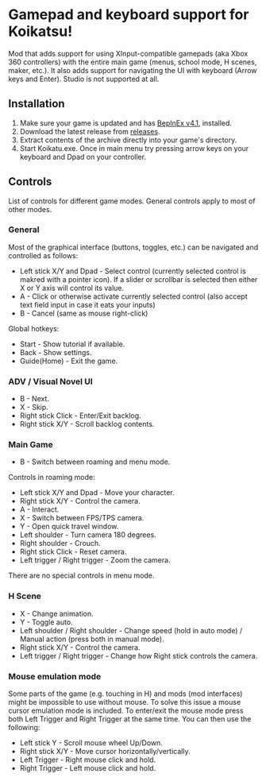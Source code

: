 # Gamepad and keyboard support for Koikatsu!
Mod that adds support for using XInput-compatible gamepads (aka Xbox 360 controllers) with the entire main game (menus, school mode, H scenes, maker, etc.). It also adds support for navigating the UI with keyboard (Arrow keys and Enter). Studio is not supported at all.

## Installation
1. Make sure your game is updated and has [BepInEx v4.1](https://github.com/BepInEx/BepInEx), installed.
2. Download the latest release from [releases](/../../releases).
3. Extract contents of the archive directly into your game's directory.
4. Start Koikatu.exe. Once in main menu try pressing arrow keys on your keyboard and Dpad on your controller.

## Controls
List of controls for different game modes. General controls apply to most of other modes.

### General
Most of the graphical interface (buttons, toggles, etc.) can be navigated and controlled as follows:
- Left stick X/Y and Dpad - Select control (currently selected control is makred with a pointer icon). If a slider or scrollbar is selected then either X or Y axis will control its value. 
- A - Click or otherwise activate currently selected control (also accept text field input in case it eats your inputs)
- B - Cancel (same as mouse right-click)

Global hotkeys:
- Start - Show tutorial if available.
- Back - Show settings.
- Guide(Home) - Exit the game.

### ADV / Visual Novel UI
- B - Next.
- X - Skip.
- Right stick Click - Enter/Exit backlog.
- Right stick X/Y - Scroll backlog contents.

### Main Game
- B - Switch between roaming and menu mode.

Controls in roaming mode:
- Left stick X/Y and Dpad - Move your character.
- Right stick X/Y - Control the camera.
- A - Interact.
- X - Switch between FPS/TPS camera.
- Y - Open quick travel window.
- Left shoulder - Turn camera 180 degrees.
- Right shoulder - Crouch.
- Right stick Click - Reset camera.
- Left trigger / Right trigger - Zoom the camera.

There are no special controls in menu mode.

### H Scene
- X - Change animation.
- Y - Toggle auto.
- Left shoulder / Right shoulder - Change speed (hold in auto mode) / Manual action (press both in manual mode).
- Right stick X/Y - Control the camera.
- Left trigger / Right trigger - Change how Right stick controls the camera.

### Mouse emulation mode
Some parts of the game (e.g. touching in H) and mods (mod interfaces) might be impossible to use without mouse. To solve this issue a mouse cursor emulation mode is included. To enter/exit the mouse mode press both Left Trigger and Right Trigger at the same time. You can then use the following:
- Left stick Y - Scroll mouse wheel Up/Down.
- Right stick X/Y - Move cursor horizontally/vertically.
- Left Trigger - Right mouse click and hold.
- Right Trigger - Left mouse click and hold.
